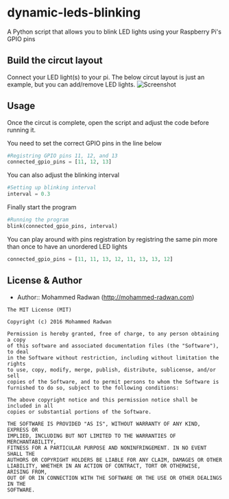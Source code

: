 # dynamic-leds-blinking
A Python script that allows you to blink LED lights using your Raspberry Pi's GPIO pins

## Build the circut layout
Connect your LED light(s) to your pi. The below circut layout is just an example, but you can add/remove LED lights.
![Screenshot](http://mohammed-radwan.com/uploads/led%203x.jpg?id=1)

## Usage
Once the circut is complete, open the script and adjust the code before running it.

You need to set the correct GPIO pins in the line below
```python
#Registring GPIO pins 11, 12, and 13
connected_gpio_pins = [11, 12, 13]
```

You can also adjust the blinking interval
```python
#Setting up blinking interval
interval = 0.3
```

Finally start the program
```python
#Running the program
blink(connected_gpio_pins, interval)
```

You can play around with pins registration by registring the same pin more than once to have an unordered LED lights
```python
connected_gpio_pins = [11, 11, 13, 12, 11, 13, 13, 12]
```

License & Author
-----------------
- Author:: Mohammed Radwan (<http://mohammed-radwan.com>)

```text
The MIT License (MIT)

Copyright (c) 2016 Mohammed Radwan

Permission is hereby granted, free of charge, to any person obtaining a copy
of this software and associated documentation files (the "Software"), to deal
in the Software without restriction, including without limitation the rights
to use, copy, modify, merge, publish, distribute, sublicense, and/or sell
copies of the Software, and to permit persons to whom the Software is
furnished to do so, subject to the following conditions:

The above copyright notice and this permission notice shall be included in all
copies or substantial portions of the Software.

THE SOFTWARE IS PROVIDED "AS IS", WITHOUT WARRANTY OF ANY KIND, EXPRESS OR
IMPLIED, INCLUDING BUT NOT LIMITED TO THE WARRANTIES OF MERCHANTABILITY,
FITNESS FOR A PARTICULAR PURPOSE AND NONINFRINGEMENT. IN NO EVENT SHALL THE
AUTHORS OR COPYRIGHT HOLDERS BE LIABLE FOR ANY CLAIM, DAMAGES OR OTHER
LIABILITY, WHETHER IN AN ACTION OF CONTRACT, TORT OR OTHERWISE, ARISING FROM,
OUT OF OR IN CONNECTION WITH THE SOFTWARE OR THE USE OR OTHER DEALINGS IN THE
SOFTWARE.
```
